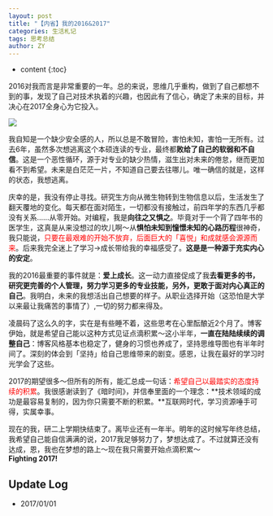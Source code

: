 ```yaml
---
layout: post
title: "【内省】我的2016&2017"
categories: 生活札记
tags: 思考总结
author: ZY
---
```


* content
{:toc}

2016对我而言是非常重要的一年。总的来说，思维几乎重构，做到了自己都想不到的事，发现了自己对技术执着的兴趣，也因此有了信心，确定了未来的目标，并决心在2017全身心为它投入。





![](https://raw.githubusercontent.com/woaielf/woaielf.github.io/master/_posts/Pic/1701/170101-1.png)


我自知是一个缺少安全感的人，所以总是不敢冒险，害怕未知，害怕一无所有。过去6年，虽然多次想逃离这个本硕连读的专业，最终都**败给了自己的软弱和不自信**。这是一个恶性循环，源于对专业的缺少热情，滋生出对未来的倦怠，继而更加看不到希望。未来是白茫茫一片，不知道自己要去往哪儿。唯一确信的就是，这样的状态，我想逃离。<br>

庆幸的是，我没有停止寻找。研究生方向从微生物转到生物信息以后，生活发生了翻天覆地的变化。每天都在面对陌生，一切都没有接触过，前四年学的东西几乎都没有关系……从零开始。对编程，我是**向往之又惧之**。毕竟对于一个背了四年书的医学生，这真是从来没想过的坎儿啊～从**惧怕未知到憧憬未知的心路历程**很神奇，我只能说，<font color="red">只要在最艰难的开始不放弃，后面巨大的「喜悦」和成就感会源源而来</font>。后来我完全迷上了学习→成长带给我的幸福感受了。**这是是一种源于充实内心的安定**。<br>

我的2016最重要的事件就是：**爱上成长**。这一动力直接促成了我**去看更多的书，研究更完善的个人管理，努力学习更多的专业技能，另外，更敢于面对内心真正的自己**。我明白，未来的我想活出自己想要的样子。从职业选择开始（这恐怕是大学以来最让我痛苦的事情了）,一切的努力都来得及。<br>

凌晨码了这么久的字，实在是有些睡不着，这些思考在心里酝酿近2个月了。博客伊始，就是希望自己能以这种方式见证点滴积累～这小半年，**一直在陆陆续续的调整自己**：博客风格基本也稳定了，健身的习惯也养成了，坚持思维导图也有半年时间了。深刻的体会到「坚持」给自己思维带来的剧变。感恩，让我在最好的学习时光学会了这些。<br>

2017的期望很多～但所有的所有，能汇总成一句话：<font color="red">希望自己以最踏实的态度持续的积累</font>。我很感谢读到了《暗时间》，并信奉里面的一个理念：**技术领域的成功是最容易复制的，因为你只需要不断的积累。**互联网时代，学习资源唾手可得，实属幸事。<br>

现在的我，研二上学期快结束了。离毕业还有一年半。明年的这时候写年终总结，我希望自己能自信满满的说，2017我足够努力了，梦想达成了。不过就算还没有达成，恩，我也在梦想的路上～现在我只需要开始点滴积累～<br>
**Fighting 2017!**



## Update Log
- 2017/01/01



